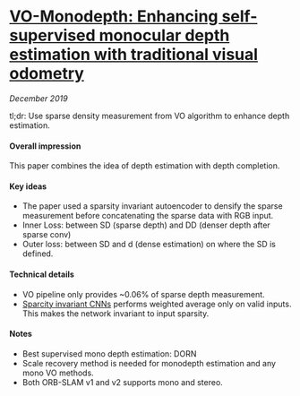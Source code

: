 # [VO-Monodepth: Enhancing self-supervised monocular depth estimation with traditional visual odometry](https://arxiv.org/abs/1908.03127)

_December 2019_

tl;dr: Use sparse density measurement from VO algorithm to enhance depth estimation.

#### Overall impression
This paper combines the idea of depth estimation with depth completion. 

#### Key ideas
- The paper used a sparsity invariant autoencoder to densify the sparse measurement before concatenating the sparse data with RGB input.
- Inner Loss: between SD (sparse depth) and DD (denser depth after sparse conv)
- Outer loss: between SD and d (dense estimation) on where the SD is defined. 

#### Technical details
- VO pipeline only provides ~0.06% of sparse depth measurement. 
- [Sparcity invariant CNNs](https://arxiv.org/abs/1708.06500) performs weighted average only on valid inputs. This makes the network invariant to input sparsity.

#### Notes
- Best supervised mono depth estimation: DORN
- Scale recovery method is needed for monodepth estimation and any mono VO methods.
- Both ORB-SLAM v1 and v2 supports mono and stereo.